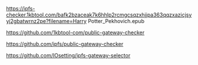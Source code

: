 https://ipfs-checker.1kbtool.com/bafk2bzaceak7k6hhlp2rcmgcsqzxhjjpa363qqzxazicjsyyj2gbatwrnz2pe?filename=Harry Potter_Pekhovich.epub



https://github.com/1kbtool-com/public-gateway-checker

https://github.com/ipfs/public-gateway-checker

https://github.com/IOsetting/ipfs-gateway-selector